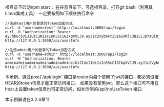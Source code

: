 根目录下启动npm start；
在任意目录下，可选根目录，打开git bash（利用其Linux集成工具）
一定要按照如下顺序执行命令
```
//注册test用户的登录的Token加密方式
curl -d "username=test" http://localhost:3000/api/login
curl -H "Authorization: Bearer eyJhbGciOiJIUzI1NiIsInR5cCI6IkpXVCJ9.eyJ1c2VybmFtZSI6InRlc3QiLCJpYXQiOjE1NTMwNDIzMzksImV4cCI6MTU1MzA0NTkzOX0.qsK19cq7UiTvwVw18ScC4RiX5H673qs6AKdc2FCnE4Y" http://127.0.0.1:3000/api/userInfo

//注册admin用户的登录的Token加密方式
curl -d "username=admin" http://localhost:3000/api/login
curl -H "Authorization: Bearer adminadminadminadminadminadminciOiJIUzI1NiIsInR5cCI6IkpXVCJ9.eyJ1c2VybmFtZSI6InRlc3QiLCJpYXQiOjE1NTMwNDIzMzksImV4cCI6MTU1MzA0NTkzOX0.qsK19cq7UiTvw" http://127.0.0.1:3000/api/userInfo
```

本示例，通过post('/api/login' 接口是router内每个使用了jwt的接口，都必须设置HEAR的token信息才能正常访问接口，
如果没有使用jwt，那么这个接口可不用在hear上设置token信息也可正常访问，如本示例的/api/noUseToken 接口

本示例解说在3.2.4章节

